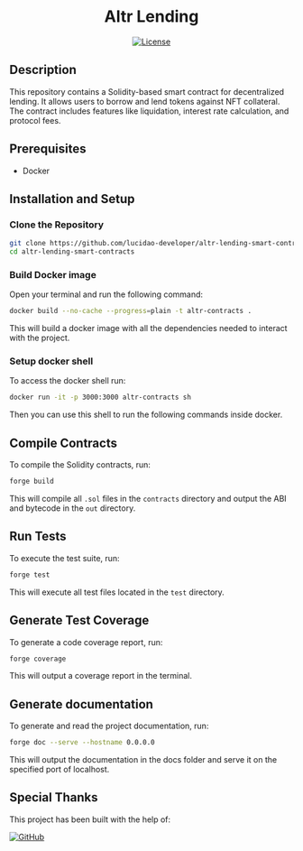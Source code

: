 <h1 align="center">Altr Lending</h3>

<div align="center">

[![License](https://img.shields.io/badge/license-MIT-blue.svg)](/LICENSE)

</div>

## Description

This repository contains a Solidity-based smart contract for decentralized lending. It allows users to borrow and lend tokens against NFT collateral. The contract includes features like liquidation, interest rate calculation, and protocol fees.

## Prerequisites

- Docker

## Installation and Setup

### Clone the Repository

```bash
git clone https://github.com/lucidao-developer/altr-lending-smart-contracts.git
cd altr-lending-smart-contracts
```

### Build Docker image
Open your terminal and run the following command:
```bash
docker build --no-cache --progress=plain -t altr-contracts .
```
This will build a docker image with all the dependencies needed to interact with the project.

### Setup docker shell
To access the docker shell run:
```bash
docker run -it -p 3000:3000 altr-contracts sh
```

Then you can use this shell to run the following commands inside docker.

## Compile Contracts

To compile the Solidity contracts, run:

```bash
forge build
```

This will compile all `.sol` files in the `contracts` directory and output the ABI and bytecode in the `out` directory.

## Run Tests

To execute the test suite, run:

```bash
forge test
```

This will execute all test files located in the `test` directory.

## Generate Test Coverage

To generate a code coverage report, run:

```bash
forge coverage
```

This will output a coverage report in the terminal.

## Generate documentation

To generate and read the project documentation, run:

```bash
forge doc --serve --hostname 0.0.0.0
```

This will output the documentation in the docs folder and serve it on the specified port of localhost.

## Special Thanks

This project has been built with the help of:

 [![GitHub](https://img.shields.io/badge/GitHub-NeoBase-blue)](https://github.com/neobase-one)